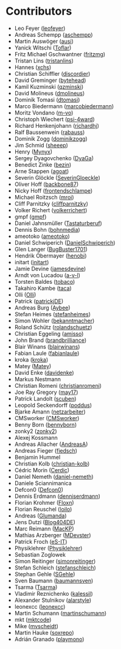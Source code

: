# Contributors

 * Leo Feyer ([leofeyer](https://github.com/leofeyer))
 * Andreas Schempp ([aschempp](https://github.com/aschempp))
 * Martin Auswöger ([ausi](https://github.com/ausi))
 * Yanick Witschi ([Toflar](https://github.com/Toflar))
 * Fritz Michael Gschwantner ([fritzmg](https://github.com/fritzmg))
 * Tristan Lins ([tristanlins](https://github.com/tristanlins))
 * Hannes ([xchs](https://github.com/xchs))
 * Christian Schiffler ([discordier](https://github.com/discordier))
 * David Greminger ([bytehead](https://github.com/bytehead))
 * Kamil Kuzminski ([qzminski](https://github.com/qzminski))
 * David Molineus ([dmolineus](https://github.com/dmolineus))
 * Dominik Tomasi ([dtomasi](https://github.com/dtomasi))
 * Marco Biedermann ([marcobiedermann](https://github.com/marcobiedermann))
 * Moritz Vondano ([m-vo](https://github.com/m-vo))
 * Christoph Wiechert ([psi-4ward](https://github.com/psi-4ward))
 * Richard Henkenjohann ([richardhj](https://github.com/richardhj))
 * Ralf Baussenwein ([rabauss](https://github.com/rabauss))
 * Dominik Zogg ([dominikzogg](https://github.com/dominikzogg))
 * Jim Schmid ([sheeep](https://github.com/sheeep))
 * Henry ([Mynyx](https://github.com/Mynyx))
 * Sergey Dyagovchenko ([DyaGa](https://github.com/DyaGa))
 * Benedict Zinke ([bezin](https://github.com/bezin))
 * Arne Stappen ([agoat](https://github.com/agoat))
 * Severin Glöckle ([SeverinGloeckle](https://github.com/SeverinGloeckle))
 * Oliver Hoff ([backbone87](https://github.com/backbone87))
 * Nicky Hoff ([frontendschlampe](https://github.com/frontendschlampe))
 * Michael Roitzsch ([mroi](https://github.com/mroi))
 * Cliff Parnitzky ([cliffparnitzky](https://github.com/cliffparnitzky))
 * Volker Richert ([volkerrichert](https://github.com/volkerrichert))
 * gmpf ([gmpf](https://github.com/gmpf))
 * Daniel Jahnsmüller ([Tastaturberuf](https://github.com/Tastaturberuf))
 * Dennis Bohn ([bohnmedia](https://github.com/bohnmedia))
 * ameotoko ([ameotoko](https://github.com/ameotoko))
 * Daniel Schwiperich ([DanielSchwiperich](https://github.com/DanielSchwiperich))
 * Glen Langer ([BugBuster1701](https://github.com/BugBuster1701))
 * Hendrik Obermayer ([henobi](https://github.com/henobi))
 * initart ([initart](https://github.com/initart))
 * Jamie Devine ([jamesdevine](https://github.com/jamesdevine))
 * Arndt von Lucadou ([a-v-l](https://github.com/a-v-l))
 * Torsten Baldes ([tobaco](https://github.com/tobaco))
 * Takahiro Kambe ([taca](https://github.com/taca))
 * Olli ([Olli](https://github.com/Olli))
 * Patrick ([patrickjDE](https://github.com/patrickjDE))
 * Andreas Burg ([Aybee](https://github.com/Aybee))
 * Stefan Heimes ([stefanheimes](https://github.com/stefanheimes))
 * Simon Wohler ([bekanntmacher](https://github.com/bekanntmacher))
 * Roland Schütz ([rolandschuetz](https://github.com/rolandschuetz))
 * Christian Eggeling ([amisso](https://github.com/amisso))
 * John Brand ([brandbrilliance](https://github.com/brandbrilliance))
 * Blair Winans ([blairwinans](https://github.com/blairwinans))
 * Fabian Laule ([fabianlaule](https://github.com/fabianlaule))
 * kroka ([kroka](https://github.com/kroka))
 * Matey ([Matey](https://github.com/Matey))
 * David Enke ([davidenke](https://github.com/davidenke))
 * Markus Nestmann
 * Christian Romeni ([christianromeni](https://github.com/christianromeni))
 * Joe Ray Gregory ([may17](https://github.com/may17))
 * Patrick Landolt ([scuben](https://github.com/scuben))
 * Leopold Seckendorff ([poddus](https://github.com/poddus))
 * Bjarke Amann ([netzarbeiter](https://github.com/netzarbeiter))
 * CMSworker ([CMSworker](https://github.com/CMSworker))
 * Benny Born ([bennyborn](https://github.com/bennyborn))
 * zonky2 ([zonky2](https://github.com/zonky2))
 * Alexej Kossmann
 * Andreas Allacher ([AndreasA](https://github.com/AndreasA))
 * Andreas Fieger ([fiedsch](https://github.com/fiedsch))
 * Benjamin Hummel
 * Christian Kolb ([christian-kolb](https://github.com/christian-kolb))
 * Cédric Morin ([Cerdic](https://github.com/Cerdic))
 * Daniel Nemeth ([daniel-nemeth](https://github.com/daniel-nemeth))
 * Daniele Sciannimanica
 * Defcon0 ([Defcon0](https://github.com/Defcon0))
 * Dennis Erdmann ([denniserdmann](https://github.com/denniserdmann))
 * Florian Krohmer ([Floxn](https://github.com/Floxn))
 * Florian Reuschel ([loilo](https://github.com/loilo))
 * Andreas ([Glumanda](https://github.com/Glumanda))
 * Jens Dutzi ([Blog404DE](https://github.com/Blog404DE))
 * Marc Reimann ([MacKP](https://github.com/MacKP))
 * Mathias Arzberger ([MDevster](https://github.com/MDevster))
 * Patrick Froch ([eS-IT](https://github.com/eS-IT))
 * Physiklehrer ([Physiklehrer](https://github.com/Physiklehrer))
 * Sebastian Zoglowek
 * Simon Reitinger ([simonreitinger](https://github.com/simonreitinger))
 * Stefan Schleich ([stefanschleich](https://github.com/stefanschleich))
 * Stephan Gehle ([SGehle](https://github.com/SGehle))
 * Sven Baumann ([baumannsven](https://github.com/baumannsven))
 * Tsarma ([Tsarma](https://github.com/Tsarma))
 * Vladimir Reznichenko ([kalessil](https://github.com/kalessil))
 * Alexander Stulnikov ([alarstyle](https://github.com/alarstyle))
 * leonexcc ([leonexcc](https://github.com/leonexcc))
 * Martin Schumann ([martinschumann](https://github.com/martinschumann))
 * mkt ([mktcode](https://github.com/mktcode))
 * Mike ([mvscheidt](https://github.com/mvscheidt))
 * Martin Hauke ([soxrepo](https://github.com/soxrepo))
 * Adrián Granado ([playmono](https://github.com/playmono))
